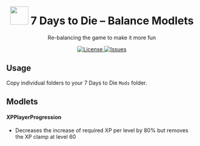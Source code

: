 <h1 align="center">
  <img src="https://user-images.githubusercontent.com/6136865/29045114-9ae8e510-7bc2-11e7-8487-19552001aafd.png" height="48">
  7 Days to Die – Balance Modlets
</h1>

<p align="center">
  Re-balancing the game to make it more fun
</p>

<p align="center">
  <a href="https://raw.githubusercontent.com/n4bb12/7d2d-modlets/master/LICENSE">
    <img alt="License" src="https://flat.badgen.net/github/license/n4bb12/7d2d-modlets?icon=github">
  </a>
  <a href="https://github.com/n4bb12/7d2d-modlets/issues/new">
    <img alt="Issues" src="https://flat.badgen.net/badge/github/create issue/pink?icon=github">
  </a>
</p>

## Usage

Copy individual folders to your 7 Days to Die `Mods` folder.

## Modlets

#### XPPlayerProgression

- Decreases the increase of required XP per level by 80% but removes the XP clamp at level 60
